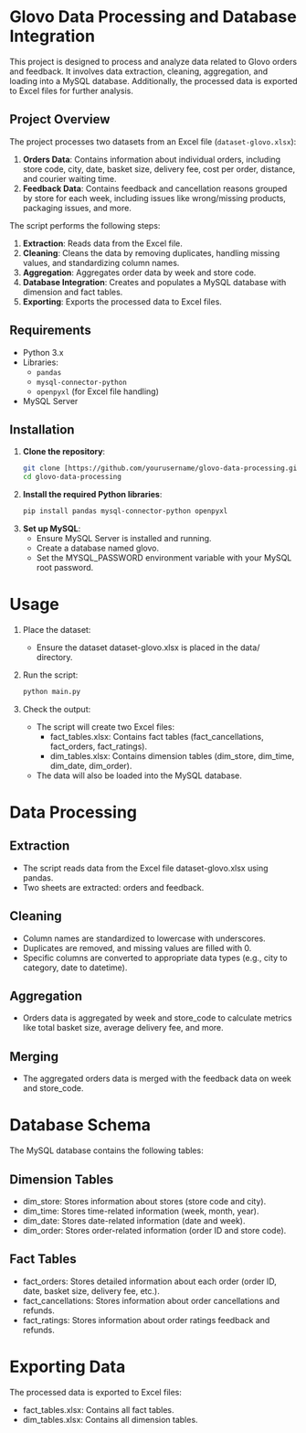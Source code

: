 # Glovo Data Processing and Database Integration

This project is designed to process and analyze data related to Glovo orders and feedback. It involves data extraction, cleaning, aggregation, and loading into a MySQL database. Additionally, the processed data is exported to Excel files for further analysis.

## Project Overview

The project processes two datasets from an Excel file (`dataset-glovo.xlsx`):
1. **Orders Data**: Contains information about individual orders, including store code, city, date, basket size, delivery fee, cost per order, distance, and courier waiting time.
2. **Feedback Data**: Contains feedback and cancellation reasons grouped by store for each week, including issues like wrong/missing products, packaging issues, and more.

The script performs the following steps:
1. **Extraction**: Reads data from the Excel file.
2. **Cleaning**: Cleans the data by removing duplicates, handling missing values, and standardizing column names.
3. **Aggregation**: Aggregates order data by week and store code.
4. **Database Integration**: Creates and populates a MySQL database with dimension and fact tables.
5. **Exporting**: Exports the processed data to Excel files.

## Requirements

- Python 3.x
- Libraries:
  - `pandas`
  - `mysql-connector-python`
  - `openpyxl` (for Excel file handling)
- MySQL Server

## Installation

1. **Clone the repository**:
   ```bash
   git clone [https://github.com/yourusername/glovo-data-processing.git
   cd glovo-data-processing
 2. **Install the required Python libraries**:
    ```bash
    pip install pandas mysql-connector-python openpyxl
 3. **Set up MySQL**:
    + Ensure MySQL Server is installed and running.
    + Create a database named glovo.
    + Set the MYSQL_PASSWORD environment variable with your MySQL root password.

# Usage
 1. Place the dataset:
    + Ensure the dataset dataset-glovo.xlsx is placed in the data/ directory.

 2. Run the script:
    ```bash
    python main.py
 3. Check the output:
    + The script will create two Excel files:
      + fact_tables.xlsx: Contains fact tables (fact_cancellations, fact_orders, fact_ratings).
      + dim_tables.xlsx: Contains dimension tables (dim_store, dim_time, dim_date, dim_order).
    + The data will also be loaded into the MySQL database.
# Data Processing
## Extraction
  + The script reads data from the Excel file dataset-glovo.xlsx using pandas.
  + Two sheets are extracted: orders and feedback.
## Cleaning
  + Column names are standardized to lowercase with underscores.
  + Duplicates are removed, and missing values are filled with 0.
  + Specific columns are converted to appropriate data types (e.g., city to category, date to datetime).
## Aggregation
  + Orders data is aggregated by week and store_code to calculate metrics like total basket size, average delivery fee, and more.
## Merging
  + The aggregated orders data is merged with the feedback data on week and store_code.
# Database Schema
The MySQL database contains the following tables:
## Dimension Tables
  + dim_store: Stores information about stores (store code and city).
  + dim_time: Stores time-related information (week, month, year).
  + dim_date: Stores date-related information (date and week).
  + dim_order: Stores order-related information (order ID and store code).
## Fact Tables
  + fact_orders: Stores detailed information about each order (order ID, date, basket size, delivery fee, etc.).
  + fact_cancellations: Stores information about order cancellations and refunds.
  + fact_ratings: Stores information about order ratings feedback and refunds.
# Exporting Data
The processed data is exported to Excel files:
  + fact_tables.xlsx: Contains all fact tables.
  + dim_tables.xlsx: Contains all dimension tables.
